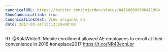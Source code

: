 ```yaml
---
canonicalURL: https://twitter.com/jmjordan/status/841668609596411904
ShowCanonicalLink: true
CanonicalLinkText: View original on
date: 2017-03-14T15:13:28+00:00
---
```

RT @KalaWhite3: Mobile enrollment allowed AE employees to enroll at their convenience in 2016 #oneplace2017 https://t.co/NR43eonLpr